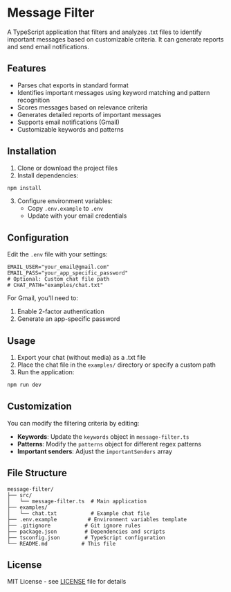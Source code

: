 # Message Filter

A TypeScript application that filters and analyzes .txt files to identify important messages based on customizable criteria. It can generate reports and send email notifications.

## Features

- Parses chat exports in standard format
- Identifies important messages using keyword matching and pattern recognition
- Scores messages based on relevance criteria
- Generates detailed reports of important messages
- Supports email notifications (Gmail)
- Customizable keywords and patterns

## Installation

1. Clone or download the project files
2. Install dependencies:
```bash
npm install
```

3. Configure environment variables:
   - Copy `.env.example` to `.env`
   - Update with your email credentials

## Configuration

Edit the `.env` file with your settings:

```
EMAIL_USER="your_email@gmail.com"
EMAIL_PASS="your_app_specific_password"
# Optional: Custom chat file path
# CHAT_PATH="examples/chat.txt"
```

For Gmail, you'll need to:
1. Enable 2-factor authentication
2. Generate an app-specific password

## Usage

1. Export your chat (without media) as a .txt file
2. Place the chat file in the `examples/` directory or specify a custom path
3. Run the application:
```bash
npm run dev
```

## Customization

You can modify the filtering criteria by editing:

- **Keywords**: Update the `keywords` object in `message-filter.ts`
- **Patterns**: Modify the `patterns` object for different regex patterns
- **Important senders**: Adjust the `importantSenders` array

## File Structure

```
message-filter/
├── src/
│   └── message-filter.ts  # Main application
├── examples/
│   └── chat.txt           # Example chat file
├── .env.example          # Environment variables template
├── .gitignore           # Git ignore rules
├── package.json         # Dependencies and scripts
├── tsconfig.json        # TypeScript configuration
└── README.md           # This file
```

## License

MIT License - see [LICENSE](LICENSE) file for details